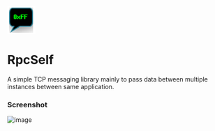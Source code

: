 ![image](https://github.com/VPKSoft/RpcSelf/blob/main/Misc/RpcSelf.png)

# RpcSelf
A simple TCP messaging library mainly to pass data between multiple instances between same application.

### Screenshot
![image](https://user-images.githubusercontent.com/40712699/106352595-17bd8680-62ed-11eb-9123-fbab2f4ebfef.png)

